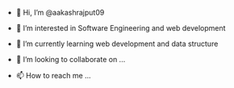 - 👋 Hi, I’m @aakashrajput09
- 👀 I’m interested in Software Engineering and web development

- 🌱 I’m currently learning web development and data structure
- 💞️ I’m looking to collaborate on ...
- 📫 How to reach me ...

<!---
aakashrajput09/aakashrajput09 is a ✨ special ✨ repository because its `README.md` (this file) appears on your GitHub profile.
You can click the Preview link to take a look at your changes.
--->
